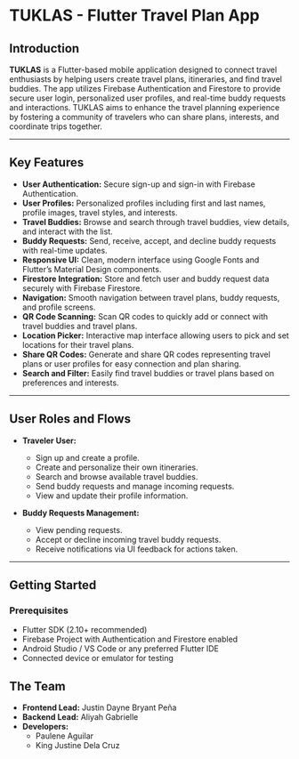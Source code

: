 # TUKLAS - Flutter Travel Plan App

## Introduction

**TUKLAS** is a Flutter-based mobile application designed to connect travel enthusiasts by helping users create travel plans, itineraries, and find travel buddies. The app utilizes Firebase Authentication and Firestore to provide secure user login, personalized user profiles, and real-time buddy requests and interactions. TUKLAS aims to enhance the travel planning experience by fostering a community of travelers who can share plans, interests, and coordinate trips together.

---

## Key Features

- **User Authentication:** Secure sign-up and sign-in with Firebase Authentication.
- **User Profiles:** Personalized profiles including first and last names, profile images, travel styles, and interests.
- **Travel Buddies:** Browse and search through travel buddies, view details, and interact with the list.
- **Buddy Requests:** Send, receive, accept, and decline buddy requests with real-time updates.
- **Responsive UI:** Clean, modern interface using Google Fonts and Flutter’s Material Design components.
- **Firestore Integration:** Store and fetch user and buddy request data securely with Firebase Firestore.
- **Navigation:** Smooth navigation between travel plans, buddy requests, and profile screens.
- **QR Code Scanning:** Scan QR codes to quickly add or connect with travel buddies and travel plans.
- **Location Picker:** Interactive map interface allowing users to pick and set locations for their travel plans.
- **Share QR Codes:** Generate and share QR codes representing travel plans or user profiles for easy connection and plan sharing.
- **Search and Filter:** Easily find travel buddies or travel plans based on preferences and interests.


---

## User Roles and Flows

- **Traveler User:**
  - Sign up and create a profile.
  - Create and personalize their own itineraries.
  - Search and browse available travel buddies.
  - Send buddy requests and manage incoming requests.
  - View and update their profile information.
  
- **Buddy Requests Management:**
  - View pending requests.
  - Accept or decline incoming travel buddy requests.
  - Receive notifications via UI feedback for actions taken.

---

## Getting Started

### Prerequisites

- Flutter SDK (2.10+ recommended)
- Firebase Project with Authentication and Firestore enabled
- Android Studio / VS Code or any preferred Flutter IDE
- Connected device or emulator for testing

## The Team  
- **Frontend Lead:** Justin Dayne Bryant Peña 
- **Backend Lead:** Aliyah Gabrielle 
- **Developers:**  
  - Paulene Aguilar
  - King Justine Dela Cruz 

